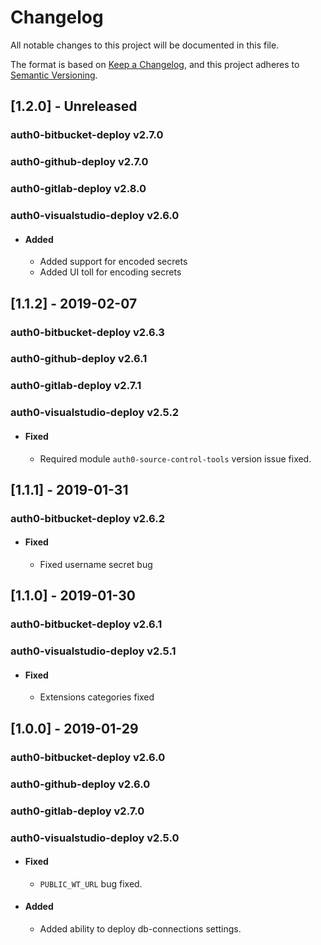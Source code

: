 # Changelog
All notable changes to this project will be documented in this file.

The format is based on [Keep a Changelog](https://keepachangelog.com/en/1.0.0/),
and this project adheres to [Semantic Versioning](https://semver.org/spec/v2.0.0.html).

## [1.2.0] - Unreleased

### auth0-bitbucket-deploy v2.7.0
### auth0-github-deploy v2.7.0
### auth0-gitlab-deploy v2.8.0
### auth0-visualstudio-deploy v2.6.0

- #### Added
  - Added support for encoded secrets
  - Added UI toll for encoding secrets

## [1.1.2] - 2019-02-07

### auth0-bitbucket-deploy v2.6.3
### auth0-github-deploy v2.6.1
### auth0-gitlab-deploy v2.7.1
### auth0-visualstudio-deploy v2.5.2

- #### Fixed
  - Required module `auth0-source-control-tools` version issue fixed.

## [1.1.1] - 2019-01-31

### auth0-bitbucket-deploy v2.6.2

- #### Fixed
  - Fixed username secret bug

## [1.1.0] - 2019-01-30

### auth0-bitbucket-deploy v2.6.1
### auth0-visualstudio-deploy v2.5.1

- #### Fixed
  - Extensions categories fixed

## [1.0.0] - 2019-01-29

### auth0-bitbucket-deploy v2.6.0
### auth0-github-deploy v2.6.0
### auth0-gitlab-deploy v2.7.0
### auth0-visualstudio-deploy v2.5.0

- #### Fixed
  - `PUBLIC_WT_URL` bug fixed.

- #### Added
  - Added ability to deploy db-connections settings.



